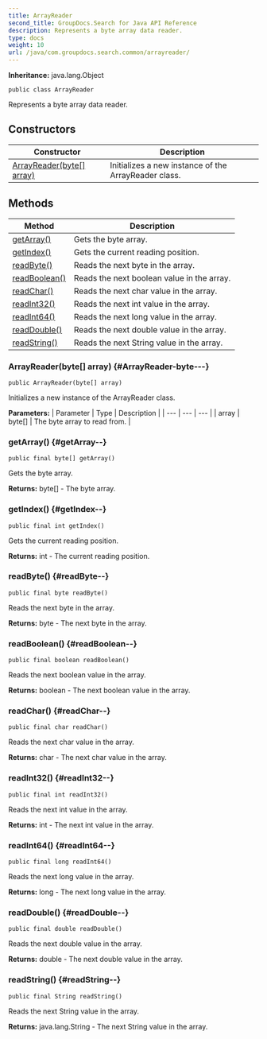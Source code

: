 ```yaml
---
title: ArrayReader
second_title: GroupDocs.Search for Java API Reference
description: Represents a byte array data reader.
type: docs
weight: 10
url: /java/com.groupdocs.search.common/arrayreader/
---
```

**Inheritance:**
java.lang.Object
```
public class ArrayReader
```

Represents a byte array data reader.
## Constructors

| Constructor | Description |
| --- | --- |
| [ArrayReader(byte[] array)](#ArrayReader-byte---) | Initializes a new instance of the  ArrayReader  class. |
## Methods

| Method | Description |
| --- | --- |
| [getArray()](#getArray--) | Gets the byte array. |
| [getIndex()](#getIndex--) | Gets the current reading position. |
| [readByte()](#readByte--) | Reads the next byte in the array. |
| [readBoolean()](#readBoolean--) | Reads the next boolean value in the array. |
| [readChar()](#readChar--) | Reads the next char value in the array. |
| [readInt32()](#readInt32--) | Reads the next int value in the array. |
| [readInt64()](#readInt64--) | Reads the next long value in the array. |
| [readDouble()](#readDouble--) | Reads the next double value in the array. |
| [readString()](#readString--) | Reads the next String value in the array. |
### ArrayReader(byte[] array) {#ArrayReader-byte---}
```
public ArrayReader(byte[] array)
```


Initializes a new instance of the  ArrayReader  class.

**Parameters:**
| Parameter | Type | Description |
| --- | --- | --- |
| array | byte[] | The byte array to read from. |

### getArray() {#getArray--}
```
public final byte[] getArray()
```


Gets the byte array.

**Returns:**
byte[] - The byte array.
### getIndex() {#getIndex--}
```
public final int getIndex()
```


Gets the current reading position.

**Returns:**
int - The current reading position.
### readByte() {#readByte--}
```
public final byte readByte()
```


Reads the next byte in the array.

**Returns:**
byte - The next byte in the array.
### readBoolean() {#readBoolean--}
```
public final boolean readBoolean()
```


Reads the next boolean value in the array.

**Returns:**
boolean - The next boolean value in the array.
### readChar() {#readChar--}
```
public final char readChar()
```


Reads the next char value in the array.

**Returns:**
char - The next char value in the array.
### readInt32() {#readInt32--}
```
public final int readInt32()
```


Reads the next int value in the array.

**Returns:**
int - The next int value in the array.
### readInt64() {#readInt64--}
```
public final long readInt64()
```


Reads the next long value in the array.

**Returns:**
long - The next long value in the array.
### readDouble() {#readDouble--}
```
public final double readDouble()
```


Reads the next double value in the array.

**Returns:**
double - The next double value in the array.
### readString() {#readString--}
```
public final String readString()
```


Reads the next String value in the array.

**Returns:**
java.lang.String - The next String value in the array.
